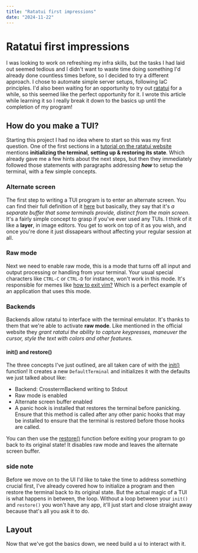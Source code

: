 ```yaml
---
title: "Ratatui first impressions"
date: "2024-11-22"
---
```


# Ratatui first impressions

I was looking to work on refreshing my infra skills, but the tasks I had laid out seemed tedious and I didn't want to waste time doing something I'd already done countless times before, so I decided to try a different approach. I chose to automate simple server setups, following IaC principles. I'd also been waiting for an opportunity to try out [ratatui](https://ratatui.rs/) for a while, so this seemed like the perfect opportunity for it. I wrote this article while learning it so I really break it down to the basics up until the completion of my program!

## How do you make a TUI?

Starting this project I had no idea where to start so this was my first question. One of the first sections in a [tutorial on the ratatui website](https://ratatui.rs/tutorials/hello-world) mentions **initializing the terminal**, **setting up & restoring its state**. Which already gave me a few hints about the next steps, but then they immediately followed those statements with paragraphs addressing ***how*** to setup the terminal, with a few simple concepts.

### Alternate screen

The first step to writing a TUI program is to enter an alternate screen. You can find their full definition of it [here](https://ratatui.rs/concepts/backends/alternate-screen/) but basically, they say that it's *a separate buffer that some terminals provide, distinct from the main screen*. It's a fairly simple concept to grasp if you've ever used any TUIs. I think of it like a **layer**, in image editors. You get to work on top of it as you wish, and once you're done it just dissapears without affecting your regular session at all.

### Raw mode

Next we need to enable raw mode, this is a mode that turns off all input and output processing or handling from your terminal. Your usual special characters like `CTRL-C` or `CTRL-D` for instance, won't work in this mode. It's responsible for memes like [how to exit vim?](https://stackoverflow.blog/2017/05/23/stack-overflow-helping-one-million-developers-exit-vim/) Which is a perfect example of an application that uses this mode.

### Backends

Backends allow ratatui to interface with the terminal emulator. It's thanks to them that we're able to activate **raw mode**. Like mentioned in the official website they *grant ratatui the ability to capture keypresses, maneuver the cursor, style the text with colors and other features.*

#### init() and restore()

The three concepts I've just outlined, are all taken care of with the [init()](https://docs.rs/ratatui/latest/ratatui/fn.init.html) function! It creates a new `DefaultTerminal` and initializes it with the defaults we just talked about like:

- Backend: CrosstermBackend writing to Stdout
- Raw mode is enabled
- Alternate screen buffer enabled
- A panic hook is installed that restores the terminal before panicking. Ensure that this method is called after any other panic hooks that may be installed to ensure that the terminal is restored before those hooks are called.

You can then use the [restore()](https://docs.rs/ratatui/latest/ratatui/fn.restore.html) function before exiting your program to go back to its original state! It disables raw mode and leaves the alternate screen buffer.

### side note

Before we move on to the UI I'd like to take the time to address something crucial first, I've already covered how to initialize a program and then restore the terminal back to its original state. But the actual magic of a TUI is what happens in between, the loop. Without a loop between your `init()` and `restore()` you won't have any app, it'll just start and close straight away because that's all you ask it to do.

## Layout

Now that we've got the basics down, we need build a ui to interact with it.


